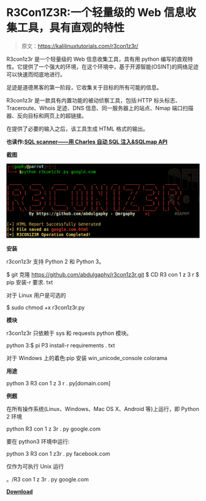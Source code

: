 # R3Con1Z3R:一个轻量级的 Web 信息收集工具，具有直观的特性

> 原文：<https://kalilinuxtutorials.com/r3con1z3r/>

R3con1z3r 是一个轻量级的 Web 信息收集工具，具有用 python 编写的直观特性。它提供了一个强大的环境，在这个环境中，基于开源智能(OSINT)的网络足迹可以快速而彻底地进行。

足迹是道德黑客的第一阶段，它收集关于目标的所有可能的信息。

R3con1z3r 是一款具有内置功能的被动侦察工具，包括:HTTP 标头标志、Traceroute、Whois 足迹、DNS 信息、同一服务器上的站点、Nmap 端口扫描器、反向目标和网页上的超链接。

在提供了必要的输入之后，该工具生成 HTML 格式的输出。

**也读作:[SQL scanner——用 Charles 自动 SQL 注入&SQLmap API](https://kalilinuxtutorials.com/sqliscanner-automatic-sql-injection/)**

**截图**

![](img//8adc6e1ec9a04b34c74090d10313011b.png)

**安装**

r3con1z3r 支持 Python 2 和 Python 3。

$ git 克隆 https://github.com/abdulgaphy/r3con1z3r.git
$ CD R3 con 1 z 3 r
$ pip 安装-r 要求. txt

对于 Linux 用户是可选的

$ sudo chmod +x r3con1z3r.py

**模块**

r3con1z3r 只依赖于 sys 和 requests python 模块。

python 3:$ pi P3 install-r requirements . txt

对于 Windows 上的着色:pip 安装 win_unicode_console colorama

**用途**

python 3 R3 con 1 z 3 r . py[domain.com]

**例题**

在所有操作系统(Linux、Windows、Mac OS X、Android 等)上运行，即 Python 2 环境

python R3 con 1 z 3r . py google.com

要在 python3 环境中运行:

python 3 R3 con 1 z3r . py facebook.com

仅作为可执行 Unix 运行

。/R3 con 1 z 3r . py google.com

[**Download**](https://github.com/abdulgaphy/r3con1z3r)